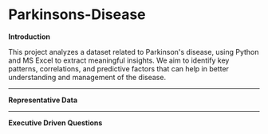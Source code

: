 # Parkinsons-Disease

**Introduction**

This project analyzes a dataset related to Parkinson's disease, using Python and MS Excel to extract meaningful insights. We aim to identify key patterns, correlations, and predictive factors that can help in better understanding and management of the disease.

---------------------------------------------------------------------------------------------------------------------------------------------------------------------------------

**Representative Data**


---------------------------------------------------------------------------------------------------------------------------------------------------------------------------------

**Executive Driven Questions**

